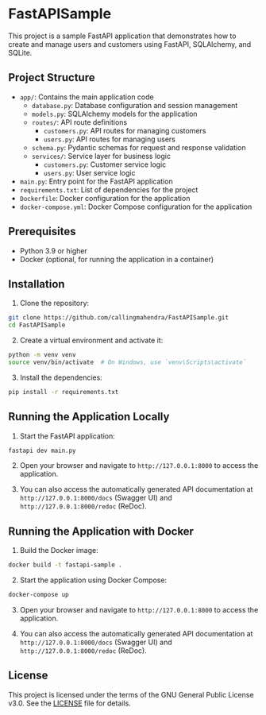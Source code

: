 # FastAPISample

This project is a sample FastAPI application that demonstrates how to create and manage users and customers using FastAPI, SQLAlchemy, and SQLite.

## Project Structure

- `app/`: Contains the main application code
  - `database.py`: Database configuration and session management
  - `models.py`: SQLAlchemy models for the application
  - `routes/`: API route definitions
    - `customers.py`: API routes for managing customers
    - `users.py`: API routes for managing users
  - `schema.py`: Pydantic schemas for request and response validation
  - `services/`: Service layer for business logic
    - `customers.py`: Customer service logic
    - `users.py`: User service logic
- `main.py`: Entry point for the FastAPI application
- `requirements.txt`: List of dependencies for the project
- `Dockerfile`: Docker configuration for the application
- `docker-compose.yml`: Docker Compose configuration for the application

## Prerequisites

- Python 3.9 or higher
- Docker (optional, for running the application in a container)

## Installation

1. Clone the repository:

```bash
git clone https://github.com/callingmahendra/FastAPISample.git
cd FastAPISample
```

2. Create a virtual environment and activate it:

```bash
python -m venv venv
source venv/bin/activate  # On Windows, use `venv\Scripts\activate`
```

3. Install the dependencies:

```bash
pip install -r requirements.txt
```

## Running the Application Locally

1. Start the FastAPI application:

```bash
fastapi dev main.py
```

2. Open your browser and navigate to `http://127.0.0.1:8000` to access the application.

3. You can also access the automatically generated API documentation at `http://127.0.0.1:8000/docs` (Swagger UI) and `http://127.0.0.1:8000/redoc` (ReDoc).

## Running the Application with Docker

1. Build the Docker image:

```bash
docker build -t fastapi-sample .
```

2. Start the application using Docker Compose:

```bash
docker-compose up
```

3. Open your browser and navigate to `http://127.0.0.1:8000` to access the application.

4. You can also access the automatically generated API documentation at `http://127.0.0.1:8000/docs` (Swagger UI) and `http://127.0.0.1:8000/redoc` (ReDoc).

## License

This project is licensed under the terms of the GNU General Public License v3.0. See the [LICENSE](LICENSE) file for details.
